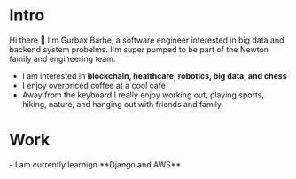 <h1 align="left"> Intro </h1>
<p align="left"> 
Hi there 👋 
I'm Gurbax Barhe, a software engineer interested in big data and backend system probelms.
I'm super pumped to be part of the Newton family and engineering team.
</p>

- I am interested in **blockchain, healthcare, robotics, big data, and chess**
- I enjoy overpriced coffee at a cool cafe
- Away from the keyboard I really enjoy working out, playing sports, hiking, nature, and hanging out with friends and family.


<h1 align="left"> Work </h1>
- I am currently learnign **Django and AWS**

  
